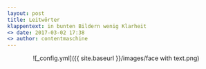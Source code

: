 ```yaml
---
layout: post
title: Leitwörter
klappentext: in bunten Bildern wenig Klarheit
<> date: 2017-03-02 17:38
<> author: contentmaschine
---
```


<div align="center">

![_config.yml]({{ site.baseurl }}/images/face with text.png)

</div>
